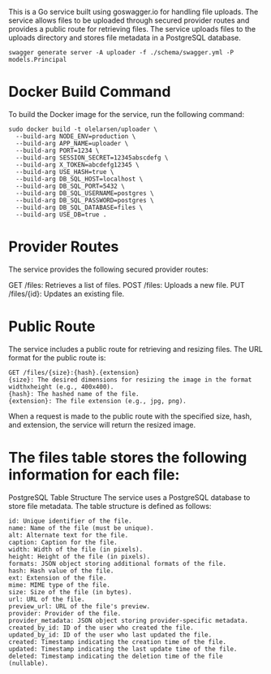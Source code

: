 This is a Go service built using goswagger.io for handling file uploads. The service allows files to be uploaded through secured provider routes and provides a public route for retrieving files. The service uploads files to the uploads directory and stores file metadata in a PostgreSQL database.

```
swagger generate server -A uploader -f ./schema/swagger.yml -P models.Principal
```
# Docker Build Command
To build the Docker image for the service, run the following command:
```
sudo docker build -t olelarsen/uploader \
  --build-arg NODE_ENV=production \
  --build-arg APP_NAME=uploader \
  --build-arg PORT=1234 \
  --build-arg SESSION_SECRET=12345abscdefg \
  --build-arg X_TOKEN=abcdefg12345 \
  --build-arg USE_HASH=true \
  --build-arg DB_SQL_HOST=localhost \
  --build-arg DB_SQL_PORT=5432 \
  --build-arg DB_SQL_USERNAME=postgres \
  --build-arg DB_SQL_PASSWORD=postgres \
  --build-arg DB_SQL_DATABASE=files \
  --build-arg USE_DB=true .
```
# Provider Routes
The service provides the following secured provider routes:

GET /files: Retrieves a list of files.
POST /files: Uploads a new file.
PUT /files/{id}: Updates an existing file.

# Public Route
The service includes a public route for retrieving and resizing files. The URL format for the public route is:
```
GET /files/{size}:{hash}.{extension}
{size}: The desired dimensions for resizing the image in the format widthxheight (e.g., 400x400).
{hash}: The hashed name of the file.
{extension}: The file extension (e.g., jpg, png).
```
When a request is made to the public route with the specified size, hash, and extension, the service will return the resized image.


# The files table stores the following information for each file:
PostgreSQL Table Structure
The service uses a PostgreSQL database to store file metadata. The table structure is defined as follows:
```
id: Unique identifier of the file.
name: Name of the file (must be unique).
alt: Alternate text for the file.
caption: Caption for the file.
width: Width of the file (in pixels).
height: Height of the file (in pixels).
formats: JSON object storing additional formats of the file.
hash: Hash value of the file.
ext: Extension of the file.
mime: MIME type of the file.
size: Size of the file (in bytes).
url: URL of the file.
preview_url: URL of the file's preview.
provider: Provider of the file.
provider_metadata: JSON object storing provider-specific metadata.
created_by_id: ID of the user who created the file.
updated_by_id: ID of the user who last updated the file.
created: Timestamp indicating the creation time of the file.
updated: Timestamp indicating the last update time of the file.
deleted: Timestamp indicating the deletion time of the file (nullable).
```